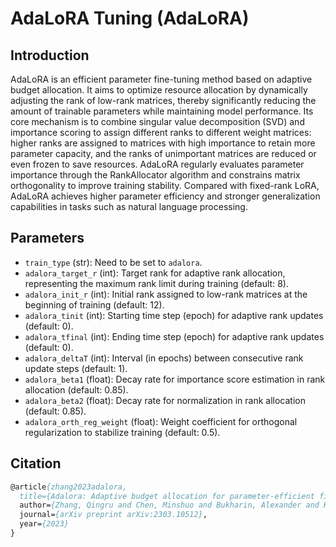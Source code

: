 # AdaLoRA Tuning (AdaLoRA)

## Introduction

AdaLoRA is an efficient parameter fine-tuning method based on adaptive budget allocation. It aims to optimize resource allocation by dynamically adjusting the rank of low-rank matrices, thereby significantly reducing the amount of trainable parameters while maintaining model performance. Its core mechanism is to combine singular value decomposition (SVD) and importance scoring to assign different ranks to different weight matrices: higher ranks are assigned to matrices with high importance to retain more parameter capacity, and the ranks of unimportant matrices are reduced or even frozen to save resources. AdaLoRA regularly evaluates parameter importance through the RankAllocator algorithm and constrains matrix orthogonality to improve training stability. Compared with fixed-rank LoRA, AdaLoRA achieves higher parameter efficiency and stronger generalization capabilities in tasks such as natural language processing.

## Parameters

- `train_type` (str): Need to be set to `adalora`.
- `adalora_target_r` (int): Target rank for adaptive rank allocation, representing the maximum rank limit during training (default: 8).
- `adalora_init_r` (int): Initial rank assigned to low-rank matrices at the beginning of training (default: 12).
- `adalora_tinit` (int): Starting time step (epoch) for adaptive rank updates (default: 0).
- `adalora_tfinal` (int): Ending time step (epoch) for adaptive rank updates (default: 0).
- `adalora_deltaT` (int): Interval (in epochs) between consecutive rank update steps (default: 1).
- `adalora_beta1` (float): Decay rate for importance score estimation in rank allocation (default: 0.85).
- `adalora_beta2` (float): Decay rate for normalization in rank allocation (default: 0.85).
- `adalora_orth_reg_weight` (float): Weight coefficient for orthogonal regularization to stabilize training (default: 0.5).

## Citation

```pascal
@article{zhang2023adalora,
  title={Adalora: Adaptive budget allocation for parameter-efficient fine-tuning},
  author={Zhang, Qingru and Chen, Minshuo and Bukharin, Alexander and Karampatziakis, Nikos and He, Pengcheng and Cheng, Yu and Chen, Weizhu and Zhao, Tuo},
  journal={arXiv preprint arXiv:2303.10512},
  year={2023}
}
```
